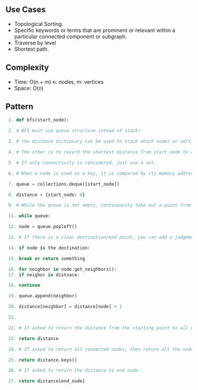 ## Use Cases

- Topological Sorting.
- Specific keywords or terms that are prominent or relevant within a particular connected component or subgraph.
- Traverse by level 
- Shortest path.

## Complexity 

- Time: O(n + m) n: nodes, m: vertices 
- Space: O(n)

## Pattern 
```py
 1. def bfs(start_node):

 2. # BFS must use queue structure intead of stack!

 3. # the distance dictionary can be used to track which nodes or vertices have been visited or processed. If a node has an entry in the distance dictionary, it means it has already been added to the queue, and thus shouldn't be added again, preventing cycles or redundant operations.

 4. # The other is to record the shortest distance from start_node to all other nodes.

 5. # If only connectivity is considered, just use a set.

 6. # When a node is used as a key, it is compared by its memory address.

 7. queue = collections.deque([start_node])

 8. distance = {start_node: 0}

 9. # While the queue is not empty, continuously take out a point from the queue and expand its neighbor nodes into the queue.

 11. while queue:

 12. node = queue.popleft()

 13. # If there is a clear destination/end point, you can add a judgment for the end point here.

 14. if node is the destination:

 15. break or return something

 16. for neighbor in node.get_neighbors():
 17. if neighor in distnace:

 18. continue

 19. queue.append(neighbor)

 20. distance[neighbor] = distance[node] + 1

 21.

 22. # If asked to return the distance from the starting point to all nodes, return hashmap

 23. return distance

 24. # If asked to return all connected nodes, then return all the nodes in the HashMap.

 25. return distance.keys()

 26. # If asked to return the distance to end node: 

 27. return distance[end_node]
```